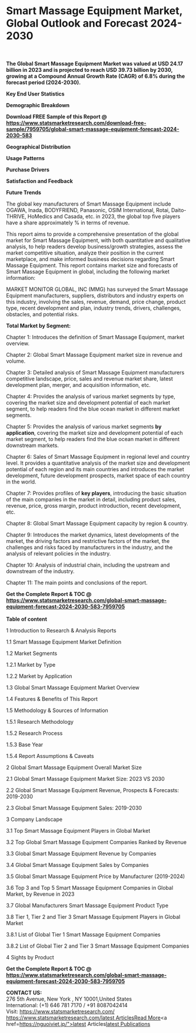 <h1>Smart Massage Equipment Market, Global Outlook and Forecast 2024-2030</h1><br/><p><strong>The Global Smart Massage Equipment Market was valued at USD 24.17 billion in 2023 and is projected to reach USD 39.73 billion by 2030, growing at a Compound Annual Growth Rate (<strong>CAGR</strong>) of 6.8% during the forecast period (2024-2030).</strong></p><p><strong>Key End User Statistics</strong></p><p><strong>Demographic Breakdown</strong></p><p><strong>Download FREE Sample of this Report @ <a href="https://www.statsmarketresearch.com/download-free-sample/7959705/global-smart-massage-equipment-forecast-2024-2030-583">https://www.statsmarketresearch.com/download-free-sample/7959705/global-smart-massage-equipment-forecast-2024-2030-583</a></strong></p><p><strong>Geographical Distribution</strong></p><p><strong>Usage Patterns</strong></p><p><strong>Purchase Drivers</strong></p><p><strong>Satisfaction and Feedback</strong></p><p><strong>Future Trends</strong></p><p>The global key manufacturers of Smart Massage Equipment include OGAWA, Inada, BODYFRIEND, Panasonic, OSIM International, Rotai, Daito-THRIVE, HoMedics and Casada, etc. in 2023, the global top five players have a share approximately % in terms of revenue.</p><p>This report aims to provide a comprehensive presentation of the global market for Smart Massage Equipment, with both quantitative and qualitative analysis, to help readers develop business/growth strategies, assess the market competitive situation, analyze their position in the current marketplace, and make informed business decisions regarding Smart Massage Equipment. This report contains market size and forecasts of Smart Massage Equipment in global, including the following market information:</p><p>MARKET MONITOR GLOBAL, INC (MMG) has surveyed the Smart Massage Equipment manufacturers, suppliers, distributors and industry experts on this industry, involving the sales, revenue, demand, price change, product type, recent development and plan, industry trends, drivers, challenges, obstacles, and potential risks.</p><p><strong>Total Market by Segment:</strong></p><p>Chapter 1: Introduces the definition of Smart Massage Equipment, market overview.</p><p>Chapter 2: Global Smart Massage Equipment market size in revenue and volume.</p><p>Chapter 3: Detailed analysis of Smart Massage Equipment manufacturers competitive landscape, price, sales and revenue market share, latest development plan, merger, and acquisition information, etc.</p><p>Chapter 4: Provides the analysis of various market segments by type, covering the market size and development potential of each market segment, to help readers find the blue ocean market in different market segments.</p><p>Chapter 5: Provides the analysis of various market segments <strong>by application</strong>, covering the market size and development potential of each market segment, to help readers find the blue ocean market in different downstream markets.</p><p>Chapter 6: Sales of Smart Massage Equipment in regional level and country level. It provides a quantitative analysis of the market size and development potential of each region and its main countries and introduces the market development, future development prospects, market space of each country in the world.</p><p>Chapter 7: Provides profiles of <strong>key players</strong>, introducing the basic situation of the main companies in the market in detail, including product sales, revenue, price, gross margin, product introduction, recent development, etc.</p><p>Chapter 8: Global Smart Massage Equipment capacity by region & country.</p><p>Chapter 9: Introduces the market dynamics, latest developments of the market, the driving factors and restrictive factors of the market, the challenges and risks faced by manufacturers in the industry, and the analysis of relevant policies in the industry.</p><p>Chapter 10: Analysis of industrial chain, including the upstream and downstream of the industry.</p><p>Chapter 11: The main points and conclusions of the report.</p><div><b>Get the Complete Report & TOC @ <a href="https://www.statsmarketresearch.com/global-smart-massage-equipment-forecast-2024-2030-583-7959705">https://www.statsmarketresearch.com/global-smart-massage-equipment-forecast-2024-2030-583-7959705</a></b></div><br><b>Table of content</b><p>1 Introduction to Research & Analysis Reports<br />
 
  1.1 Smart Massage Equipment Market Definition<br />
 
  1.2 Market Segments<br />
 
  1.2.1 Market by Type<br />
 
  1.2.2 Market by Application<br />
 
  1.3 Global Smart Massage Equipment Market Overview<br />
 
  1.4 Features & Benefits of This Report<br />
 
  1.5 Methodology & Sources of Information<br />
 
  1.5.1 Research Methodology<br />
 
  1.5.2 Research Process<br />
 
  1.5.3 Base Year<br />
 
  1.5.4 Report Assumptions & Caveats<br />
 
 2 Global Smart Massage Equipment Overall Market Size<br />
 
  2.1 Global Smart Massage Equipment Market Size: 2023 VS 2030<br />
 
  2.2 Global Smart Massage Equipment Revenue, Prospects & Forecasts: 2019-2030<br />
 
  2.3 Global Smart Massage Equipment Sales: 2019-2030<br />
 
 3 Company Landscape<br />
 
  3.1 Top Smart Massage Equipment Players in Global Market<br />
 
  3.2 Top Global Smart Massage Equipment Companies Ranked by Revenue<br />
 
  3.3 Global Smart Massage Equipment Revenue by Companies<br />
 
  3.4 Global Smart Massage Equipment Sales by Companies<br />
 
  3.5 Global Smart Massage Equipment Price by Manufacturer (2019-2024)<br />
 
  3.6 Top 3 and Top 5 Smart Massage Equipment Companies in Global Market, by Revenue in 2023<br />
 
  3.7 Global Manufacturers Smart Massage Equipment Product Type<br />
 
  3.8 Tier 1, Tier 2 and Tier 3 Smart Massage Equipment Players in Global Market<br />
 
  3.8.1 List of Global Tier 1 Smart Massage Equipment Companies<br />
 
  3.8.2 List of Global Tier 2 and Tier 3 Smart Massage Equipment Companies<br />
 
 4 Sights by Product<br><div><b>Get the Complete Report & TOC @ <a href="https://www.statsmarketresearch.com/global-smart-massage-equipment-forecast-2024-2030-583-7959705">https://www.statsmarketresearch.com/global-smart-massage-equipment-forecast-2024-2030-583-7959705</a></b></div></p> <b>CONTACT US:</b><br>276 5th Avenue, New York , NY 10001,United States<br>International: (+1) 646 781 7170 / +91 8087042414<br>Visit: <a href="https://www.statsmarketresearch.com/">https://www.statsmarketresearch.com/</a><br><a href="https://gyeongbokgung.com">https://www.statsmarketresearch.com/</a><a href="https://hallyeomaritime.com">latest Articles</a><a href="https://jingwansa.com">Read More</a><a href=https://nguoiviet.jp/">latest Articles</a><a href="https://www.intelmarketresearch.com/">latest Publications</a>